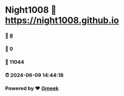 # Night1008 :link: https://night1008.github.io 
### :page_facing_up: [8](https://night1008.github.io/tag.html) 
### :speech_balloon: 0 
### :hibiscus: 11044 
### :alarm_clock: 2024-06-09 14:44:18 
### Powered by :heart: [Gmeek](https://github.com/Meekdai/Gmeek)
